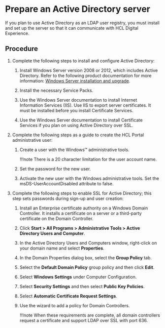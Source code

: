 # Prepare an Active Directory server

If you plan to use Active Directory as an LDAP user registry, you must install and set up the server so that it can communicate with HCL Digital Experience.

## Procedure


1.  Complete the following steps to install and configure Active Directory:

    1.  Install Windows Server version 2008 or 2012, which includes Active Directory. Refer to the following product documentation for more information: [Windows Server installation and upgrade](https://docs.microsoft.com/en-us/windows-server/get-started/installation-and-upgrade).

    2.  Install the necessary Service Packs.

    3.  Use the Windows Server documentation to install Internet Information Services (IIS). Use IIS to export server certificates. It must be installed before you install Certificate Services.

    4.  Use the Windows Server documentation to install Certificate Services if you plan on using Active Directory over SSL.

2.  Complete the following steps as a guide to create the HCL Portal administrative user:

    1.  Create a user with the Windows™ administrative tools.

        !!!note
            There is a 20 character limitation for the user account name.

    2.  Set the password for the new user.

    3.  Activate the new user with the Windows administrative tools. Set the msDS-UserAccountDisabled attribute to false.

3.  Complete the following steps to enable SSL for Active Directory; this step sets passwords during sign-up and user creation:

    1.  Install an Enterprise certificate authority on a Windows Domain Controller. It installs a certificate on a server or a third-party certificate on the Domain Controller.

    2.  Click **Start > All Programs > Administrative Tools > Active Directory Users and Computer**.

    3.  In the Active Directory Users and Computers window, right-click on your domain name and select **Properties**.

    4.  In the Domain Properties dialog box, select the **Group Policy** tab.

    5.  Select the **Default Domain Policy** group policy and then click **Edit**.

    6.  Select **Windows Settings** under Computer Configuration.

    7.  Select **Security Settings** and then select **Public Key Policies**.

    8.  Select **Automatic Certificate Request Settings**.

    9.  Use the wizard to add a policy for Domain Controllers.

        !!!note
            When these requirements are complete, all domain controllers request a certificate and support LDAP over SSL with port 636.


